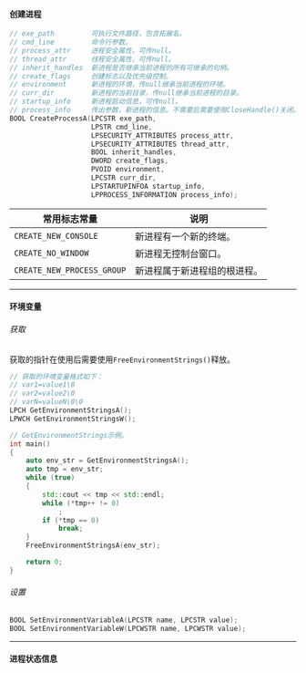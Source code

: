 #### 创建进程

```cpp
// exe_path         可执行文件路径，包含拓展名。
// cmd_line         命令行参数。
// process_attr     进程安全属性，可传null。
// thread_attr      线程安全属性，可传null。
// inherit_handles  新进程是否继承当前进程的所有可继承的句柄。
// create_flags     创建标志以及优先级控制。
// environment      新进程的环境，传null继承当前进程的环境。
// curr_dir         新进程的当前目录，传null继承当前进程的目录。
// startup_info     新进程启动信息，可传null。
// process_info     传出参数，新进程的信息。不需要后需要使用CloseHandle()关闭。
BOOL CreateProcessA(LPCSTR exe_path, 
                    LPSTR cmd_line,
                    LPSECURITY_ATTRIBUTES process_attr,
                    LPSECURITY_ATTRIBUTES thread_attr,
                    BOOL inherit_handles,
                    DWORD create_flags,
                    PVOID environment,
                    LPCSTR curr_dir,
                    LPSTARTUPINFOA startup_info,
                    LPPROCESS_INFORMATION process_info);
```

| 常用标志常量               | 说明                         |
| -------------------------- | ---------------------------- |
| `CREATE_NEW_CONSOLE`       | 新进程有一个新的终端。       |
| `CREATE_NO_WINDOW`         | 新进程无控制台窗口。         |
| `CREATE_NEW_PROCESS_GROUP` | 新进程属于新进程组的根进程。 |

---

#### 环境变量

###### 获取

获取的指针在使用后需要使用`FreeEnvironmentStrings()`释放。

```cpp
// 获取的环境变量格式如下：
// var1=value1\0
// var2=value2\0
// varN=valueN\0\0
LPCH GetEnvironmentStringsA();
LPWCH GetEnvironmentStringsW();
```

```cpp
// GetEnvironmentStrings示例。
int main()
{
    auto env_str = GetEnvironmentStringsA();
    auto tmp = env_str;
    while (true)
    {
        std::cout << tmp << std::endl;
        while (*tmp++ != 0)
            ;
        if (*tmp == 0)
            break;
    }
    FreeEnvironmentStringsA(env_str);

    return 0;
}
```

###### 设置

```cpp
BOOL SetEnvironmentVariableA(LPCSTR name, LPCSTR value);
BOOL SetEnvironmentVariableW(LPCWSTR name, LPCWSTR value);
```

---

#### 进程状态信息

